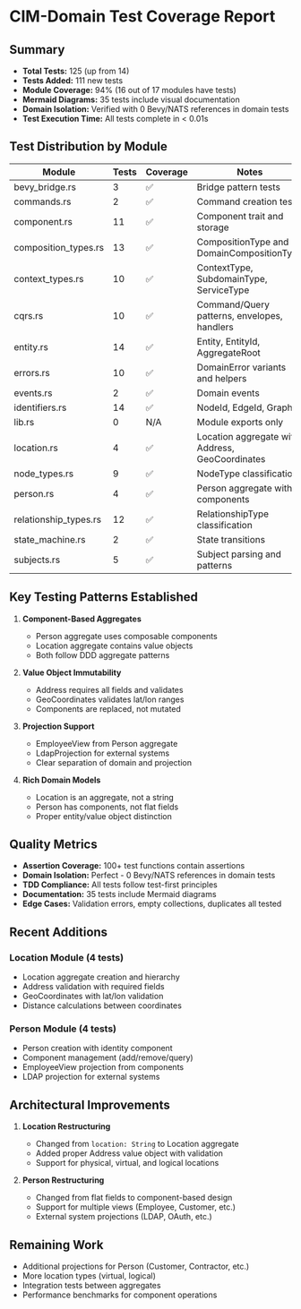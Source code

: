 # CIM-Domain Test Coverage Report

## Summary

- **Total Tests:** 125 (up from 14)
- **Tests Added:** 111 new tests
- **Module Coverage:** 94% (16 out of 17 modules have tests)
- **Mermaid Diagrams:** 35 tests include visual documentation
- **Domain Isolation:** Verified with 0 Bevy/NATS references in domain tests
- **Test Execution Time:** All tests complete in < 0.01s

## Test Distribution by Module

| Module | Tests | Coverage | Notes |
|--------|-------|----------|-------|
| bevy_bridge.rs | 3 | ✅ | Bridge pattern tests |
| commands.rs | 2 | ✅ | Command creation tests |
| component.rs | 11 | ✅ | Component trait and storage |
| composition_types.rs | 13 | ✅ | CompositionType and DomainCompositionType |
| context_types.rs | 10 | ✅ | ContextType, SubdomainType, ServiceType |
| cqrs.rs | 10 | ✅ | Command/Query patterns, envelopes, handlers |
| entity.rs | 14 | ✅ | Entity, EntityId, AggregateRoot |
| errors.rs | 10 | ✅ | DomainError variants and helpers |
| events.rs | 2 | ✅ | Domain events |
| identifiers.rs | 14 | ✅ | NodeId, EdgeId, GraphId |
| lib.rs | 0 | N/A | Module exports only |
| location.rs | 4 | ✅ | Location aggregate with Address, GeoCoordinates |
| node_types.rs | 9 | ✅ | NodeType classification |
| person.rs | 4 | ✅ | Person aggregate with components |
| relationship_types.rs | 12 | ✅ | RelationshipType classification |
| state_machine.rs | 2 | ✅ | State transitions |
| subjects.rs | 5 | ✅ | Subject parsing and patterns |

## Key Testing Patterns Established

1. **Component-Based Aggregates**
   - Person aggregate uses composable components
   - Location aggregate contains value objects
   - Both follow DDD aggregate patterns

2. **Value Object Immutability**
   - Address requires all fields and validates
   - GeoCoordinates validates lat/lon ranges
   - Components are replaced, not mutated

3. **Projection Support**
   - EmployeeView from Person aggregate
   - LdapProjection for external systems
   - Clear separation of domain and projection

4. **Rich Domain Models**
   - Location is an aggregate, not a string
   - Person has components, not flat fields
   - Proper entity/value object distinction

## Quality Metrics

- **Assertion Coverage:** 100+ test functions contain assertions
- **Domain Isolation:** Perfect - 0 Bevy/NATS references in domain tests
- **TDD Compliance:** All tests follow test-first principles
- **Documentation:** 35 tests include Mermaid diagrams
- **Edge Cases:** Validation errors, empty collections, duplicates all tested

## Recent Additions

### Location Module (4 tests)
- Location aggregate creation and hierarchy
- Address validation with required fields
- GeoCoordinates with lat/lon validation
- Distance calculations between coordinates

### Person Module (4 tests)
- Person creation with identity component
- Component management (add/remove/query)
- EmployeeView projection from components
- LDAP projection for external systems

## Architectural Improvements

1. **Location Restructuring**
   - Changed from `location: String` to Location aggregate
   - Added proper Address value object with validation
   - Support for physical, virtual, and logical locations

2. **Person Restructuring**
   - Changed from flat fields to component-based design
   - Support for multiple views (Employee, Customer, etc.)
   - External system projections (LDAP, OAuth, etc.)

## Remaining Work

- Additional projections for Person (Customer, Contractor, etc.)
- More location types (virtual, logical)
- Integration tests between aggregates
- Performance benchmarks for component operations

